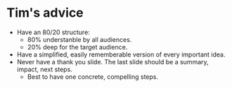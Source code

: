 # Tim's advice
* Have an 80/20 structure:
    * 80% understanble by all audiences.
    * 20% deep for the target audience.
* Have a simplified, easily rememberable version of every important idea.
* Never have a thank you slide. The last slide should be a summary, impact, next steps.
    * Best to have one concrete, compelling steps.
